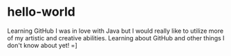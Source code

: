 # hello-world
Learning GitHub
I was in love with Java but I would really like to utilize more of my artistic and creative abilities. Learning about GitHub and other things I don't know about yet! =]
